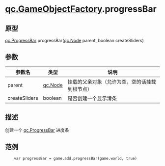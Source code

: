 # [qc.GameObjectFactory](GameObjectFactory.md).progressBar

## 原型
[qc.ProgressBar](CProgressBar.md) progressBar([qc.Node](CNode.md) parent, boolean createSliders)

## 参数
| 参数名 | 类型 | 说明 |
| ----------- | ----------- | ----------- |
| parent | [qc.Node](CNode.md) | 挂载的父亲对象（允许为空，空的话挂载到根节点） |
| createSliders | boolean |  是否创建一个显示滑条 |

## 描述
创建一个 [qc.ProgressBar](CProgressBar.md) 进度条

## 范例
````
    var progressBar = game.add.progressBar(game.world, true)
````
